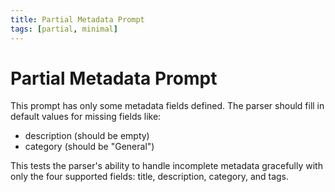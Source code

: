 ```yaml
---
title: Partial Metadata Prompt
tags: [partial, minimal]
---
```


# Partial Metadata Prompt

This prompt has only some metadata fields defined. The parser should fill in default values for missing fields like:
- description (should be empty)
- category (should be "General")

This tests the parser's ability to handle incomplete metadata gracefully with only the four supported fields: title, description, category, and tags.
